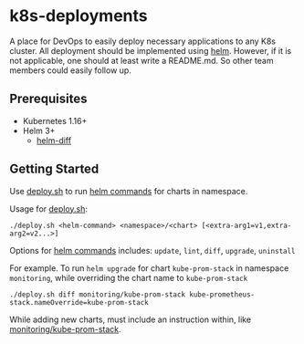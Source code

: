 # k8s-deployments

A place for DevOps to easily deploy necessary applications to any K8s cluster.
All deployment should be implemented using [helm]. However, if it is not applicable, 
one should at least write a README.md. So other team members could easily follow up.

## Prerequisites
- Kubernetes 1.16+
- Helm 3+
  - [helm-diff]

## Getting Started
Use [deploy.sh] to run [helm commands] for charts in namespace.

Usage for [deploy.sh]:
```
./deploy.sh <helm-command> <namespace>/<chart> [<extra-arg1=v1,extra-arg2=v2...>]
```

Options for [helm commands] includes: `update`, `lint`, `diff`, `upgrade`, `uninstall`

For example. To run `helm upgrade` for chart `kube-prom-stack` in namespace `monitoring`, while overriding the chart name to `kube-prom-stack`
```
./deploy.sh diff monitoring/kube-prom-stack kube-prometheus-stack.nameOverride=kube-prom-stack
```

While adding new charts, must include an instruction within, like [monitoring/kube-prom-stack].


<!-- MARKDOWN LINKS & IMAGES -->
[helm]: https://helm.sh
[helm-diff]: https://github.com/databus23/helm-diff
[helm commands]: https://helm.sh/docs/helm/
[deploy.sh]: ./deploy.sh
[monitoring/kube-prom-stack]: ./monitoring/kube-prom-stack/README.md
